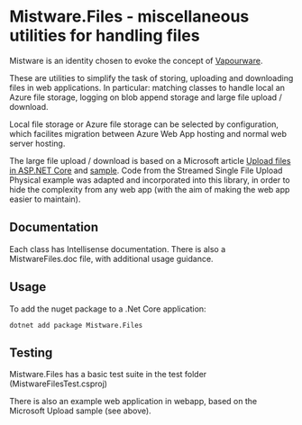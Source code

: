 Mistware.Files - miscellaneous utilities for handling files
========================================

Mistware is an identity chosen to evoke the concept of [Vapourware](https://en.wikipedia.org/wiki/Vaporware).

These are utilities to simplify the task of storing, uploading and downloading files in web applications. In particular: matching classes to handle local an Azure file storage, logging on blob append storage and large file upload / download. 

Local file storage or Azure file storage can be selected by configuration, which facilites migration between Azure Web App hosting and normal web server hosting.

The large file upload / download is based on a Microsoft article [Upload files in ASP.NET Core](https://docs.microsoft.com/en-us/aspnet/core/mvc/models/file-uploads) and [sample](https://github.com/dotnet/AspNetCore.Docs/tree/master/aspnetcore/mvc/models/file-uploads/samples/). Code from the Streamed Single File Upload Physical example was adapted and incorporated into this library, in order to hide the complexity from any web app (with the aim of making the web app easier to maintain). 



Documentation
--------

Each class has Intellisense documentation. There is also a MistwareFiles.doc file, with additional usage guidance.


Usage
--------

To add the nuget package to a .Net Core application:

```
dotnet add package Mistware.Files 
```



Testing
---------------------
Mistware.Files has a basic test suite in the test folder (MistwareFilesTest.csproj)

There is also an example web application in webapp, based on the Microsoft Upload sample (see above).


